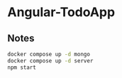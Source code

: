 # Angular-TodoApp

## Notes

```sh
docker compose up -d mongo
docker compose up -d server
npm start
```
